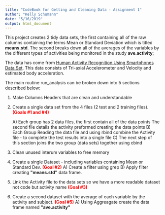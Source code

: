 ```yaml
---
title: "CodeBook for Getting and Cleaning Data - Assignment 1"
author: "Kelly Schumann"
date: "5/16/2019"
output: html_document
---
```


This project creates 2 tidy data sets, the first containing all of the raw columns containing the terms Mean or Standard Deviation which is titled <b>means.std</b>. The second breaks down all of the averages of the variables by the different types of activities being monitored in the study <b>ave.activity</b>;

The data has come from <a href="http://archive.ics.uci.edu/ml/datasets/Human+Activity+Recognition+Using+Smartphones">Human Activity Recognition Using Smartphones Data Set</a>. This data consists of Tri-axial Accelerometer and Velocity and estimated body acceleration. 

The main routine run_analysis can be broken down into 5 sections described below:
1) Make Columns Headers that are clean and understandable
2) Create a single data set from the 4 files (2 test and 2 training files). <font color="red"><b>(Goals #1 and #4)</b></font>

    A) Each group has 2 data files, the first contain all of the data points
       The second file details the activity preformed creating the data points
    B) Each Group 
        Reading the data file and using rbind combine the Activity file - to complete the test 
        results into a single file
    C) The next step of this section joins the two group (data sets) together using cbind
3) Clean unused interum variables to free memory
4) Create a single Dataset - including variables containing Mean or Standard Dev. <font color="red"><b>(Goal #2)</b></font>
    A) Create a filter using grep
    B) Apply filter creating <b>"means.std"</b> data frame.
5) Link the Activity file to the data sets so we have a more readable dataset not code but activity
    name <font color="red"><b>(Goal #3)</b></font>
6) Create a second dataset with the average of each variable by the activity and subject. <font color="red"><b>(Goal #5)</b></font>
    A) Using Aggreagate create the data frame named <b>"ave.activity"</b>
